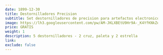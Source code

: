 ```yaml
---
date: 1899-12-30
title: Destornilladores Precision
subtitle: Set destornilladores de precision para artefactos electronicos
image: https://lh3.googleusercontent.com/pw/AM-JKLXBEtU9Hr9A-_K4YfKNkZeao709aVQxDiN-gNm7gRSplvLxcVLe82GaUVSluzEwGBqsDhQ6RBSPK2f0Z7C4V-sB756Ag_L27ydHApeG6VpirEGPFps1a3VOsAL39X2_ehUNQcD_7JT5rxe5OxZhwT0_Nw=w466-h621-no?authuser=0
price: GRATIS
weight: 1
description: 5 destornilladores - 2 cruz, paleta y 2 estrella
link: 
exclude: false
---
```

